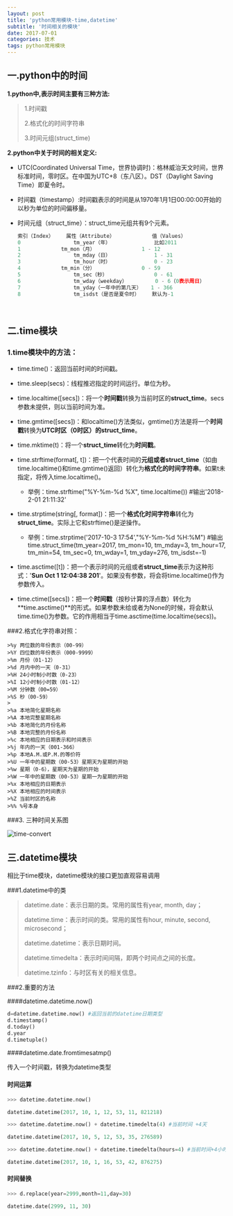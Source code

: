 ```yaml
---
layout: post
title: 'python常用模块-time,datetime'
subtitle: '时间相关的模块'
date: 2017-07-01
categories: 技术
tags: python常用模块
---
```




## 一.python中的时间

**1.python中,表示时间主要有三种方法:**

>1.时间戳
>
>2.格式化的时间字符串
>
>3.时间元组(struct_time)

**2.python中关于时间的相关定义:**

- UTC(Coordinated Universal Time，世界协调时)：格林威治天文时间，世界标准时间，零时区。在中国为UTC+8（东八区）。DST（Daylight Saving Time）即夏令时。

- 时间戳（timestamp）:时间戳表示的时间是从1970年1月1日00:00:00开始的以秒为单位的时间偏移量。

- 时间元组（struct_time）：struct_time元组共有9个元素。

  ```python
  索引（Index）    属性（Attribute）    		值（Values）
  0     			tm_year（年）              比如2011 
  1    	 		tm_mon（月）             	1 - 12
  2     			tm_mday（日）              1 - 31
  3     			tm_hour（时）              0 - 23
  4    			tm_min（分）             	0 - 59
  5     			tm_sec（秒）              	0 - 61
  6     			tm_wday（weekday）         0 - 6（0表示周日）
  7     			tm_yday（一年中的第几天）   1 - 366
  8     			tm_isdst（是否是夏令时）    默认为-1
  ```

  ​


## 二.time模块

### 1.time模块中的方法：

- time.time()：返回当前时间的时间戳。
- time.sleep(secs)：线程推迟指定的时间运行。单位为秒。
- time.localtime([secs])：将一个**时间戳**转换为当前时区的**struct_time**。secs参数未提供，则以当前时间为准。
- time.gmtime([secs])：和localtime()方法类似，gmtime()方法是将一个**时间戳**转换为**UTC时区（0时区）**的**struct_time**。
- time.mktime(t)：将一个**struct_time**转化为**时间戳**。
- time.strftime(format[, t])：把一个代表时间的**元组或者struct_time**（如由time.localtime()和time.gmtime()返回）转化为**格式化的时间字符串**。如果t未指定，将传入time.localtime()。
  - 举例：time.strftime("%Y-%m-%d %X", time.localtime()) #输出'2018-2-01 21:11:32'
- time.strptime(string[, format])：把一个**格式化时间字符串**转化为**struct_time**。实际上它和strftime()是逆操作。
  - 举例：time.strptime('2017-10-3 17:54',"%Y-%m-%d %H:%M") #输出 time.struct_time(tm_year=2017, tm_mon=10, tm_mday=3, tm_hour=17, tm_min=54, tm_sec=0, tm_wday=1, tm_yday=276, tm_isdst=-1)

- time.asctime([t])：把一个表示时间的元组或者**struct_time**表示为这种形式：'**Sun Oct 1 12:04:38 201**'。如果没有参数，将会将time.localtime()作为参数传入。
- time.ctime([secs])：把一个**时间戳**（按秒计算的浮点数）转化为**time.asctime()**的形式。如果参数未给或者为None的时候，将会默认time.time()为参数。它的作用相当于time.asctime(time.localtime(secs))。

###2.格式化字符串对照：

	>%y 两位数的年份表示（00-99）
	>%Y 四位数的年份表示（000-9999）
	>%m 月份（01-12）
	>%d 月内中的一天（0-31）
	>%H 24小时制小时数（0-23）
	>%I 12小时制小时数（01-12） 
	>%M 分钟数（00=59）
	>%S 秒（00-59）
	>
	>%a 本地简化星期名称
	>%A 本地完整星期名称
	>%b 本地简化的月份名称
	>%B 本地完整的月份名称
	>%c 本地相应的日期表示和时间表示
	>%j 年内的一天（001-366）
	>%p 本地A.M.或P.M.的等价符
	>%U 一年中的星期数（00-53）星期天为星期的开始
	>%w 星期（0-6），星期天为星期的开始
	>%W 一年中的星期数（00-53）星期一为星期的开始
	>%x 本地相应的日期表示
	>%X 本地相应的时间表示
	>%Z 当前时区的名称
	>%% %号本身 

###3. 三种时间关系图

![time-convert](C:\Users\JM\Desktop\time-convert.png)

## 三.datetime模块

相比于time模块，datetime模块的接口更加直观容易调用

###1.datetime中的类

>datetime.date：表示日期的类。常用的属性有year, month, day；
>
>datetime.time：表示时间的类。常用的属性有hour, minute, second, microsecond；
>
>datetime.datetime：表示日期时间。
>
>datetime.timedelta：表示时间间隔，即两个时间点之间的长度。
>
>datetime.tzinfo：与时区有关的相关信息。

###2.重要的方法

####datetime.datetime.now()

~~~python
d=datetime.datetime.now() #返回当前的datetime日期类型
d.timestamp()
d.today()
d.year
d.timetuple()
~~~

####datetime.date.fromtimesatmp()

传入一个时间戳，转换为datetime类型

#### 时间运算

~~~python
>>> datetime.datetime.now()

datetime.datetime(2017, 10, 1, 12, 53, 11, 821218)

>>> datetime.datetime.now() + datetime.timedelta(4) #当前时间 +4天

datetime.datetime(2017, 10, 5, 12, 53, 35, 276589)

>>> datetime.datetime.now() + datetime.timedelta(hours=4) #当前时间+4小时

datetime.datetime(2017, 10, 1, 16, 53, 42, 876275)
~~~

#### 时间替换

~~~python
>>> d.replace(year=2999,month=11,day=30)

datetime.date(2999, 11, 30)
~~~

